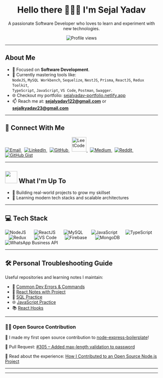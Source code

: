 <h1 align="center">Hello there 👩🏻‍💻 I'm Sejal Yadav</h1>
<p align="center">A passionate Software Developer who loves to learn and experiment with new technologies.</p>

<p align="center">
  <img src="https://komarev.com/ghpvc/?username=sejalyadav0818&label=Profile%20views&color=0e75b6&style=flat" alt="Profile views"/>
</p>

---

##  About Me

- 🎯 Focused on **Software Development**.
- 🧠 Currently mastering tools like:  
  `NodeJS`, `MySQL Workbench`, `Sequelize`, `NestJS`, `Prisma`, `ReactJS`, `Redux Toolkit`,  
  `TypeScript`, `JavaScript`, `VS Code`, `Postman`, `Swagger`.
- 🌐 Checkout my portfolio: [sejalyadav-portfolio.netlify.app](https://sejalyadav-portfolio.netlify.app/)
- 📫 Reach me at: **sejalyadav122@gmail.com** or **sejalkyadav23@gmail.com**

---

## 🔗 Connect With Me

<p> <a href="mailto:sejalkyadav23@gmail.com" target="_blank"> <img src="https://img.icons8.com/fluent/48/000000/email.png" title="Email"/> </a> &nbsp; <a href="https://www.linkedin.com/in/sejalkailashyadav/" target="_blank"> <img src="https://img.icons8.com/fluent/48/000000/linkedin.png" title="LinkedIn"/> </a> &nbsp; <a href="https://github.com/sejalkailashyadav" target="_blank"> <img src="https://img.icons8.com/fluent/48/000000/github.png" title="GitHub"/> </a> &nbsp; <a href="https://leetcode.com/sejalkailashyadav23" target="_blank"> <img src="https://cdn.jsdelivr.net/gh/simple-icons/simple-icons/icons/leetcode.svg" width="48" height="48" title="LeetCode"/> </a> &nbsp; <a href="https://medium.com/@sejalkailashyadav" target="_blank"> <img src="https://img.icons8.com/color/48/000000/medium-logo.png" title="Medium"/> </a> &nbsp; <a href="https://www.reddit.com/user/Best-Current3832/" target="_blank"> <img src="https://img.icons8.com/color/48/000000/reddit--v1.png" title="Reddit"/> </a> &nbsp; <a href="https://gist.github.com/sejalkailashyadav" target="_blank"> <img src="https://img.icons8.com/material-outlined/48/000000/code.png" title="GitHub Gist"/> </a> </p>

---

## <img src="https://media.giphy.com/media/WUlplcMpOCEmTGBtBW/giphy.gif" width="40" />   What I'm Up To 

- 🔭 Building real-world projects to grow my skillset
- 🌱 Learning modern tech stacks and scalable architectures

---

## 💻 Tech Stack

<p align="left">
  <span style="margin-right: 15px;"><img src="https://img.icons8.com/color/48/000000/nodejs.png" title="NodeJS"/></span>&nbsp;&nbsp;
  <span style="margin-right: 15px;"><img src="https://img.icons8.com/color/48/000000/react-native.png" title="ReactJS"/></span>&nbsp;&nbsp;
  <span style="margin-right: 15px;"><img src="https://img.icons8.com/color/48/000000/mysql-logo.png" title="MySQL"/></span>&nbsp;&nbsp;
  <span style="margin-right: 15px;"><img src="https://img.icons8.com/color/48/000000/javascript.png" title="JavaScript"/></span>&nbsp;&nbsp;
  <span style="margin-right: 15px;"><img src="https://img.icons8.com/color/48/000000/typescript.png" title="TypeScript"/></span>&nbsp;&nbsp;
  <span style="margin-right: 15px;"><img src="https://img.icons8.com/color/48/000000/redux.png" title="Redux"/></span>&nbsp;&nbsp;
  <span style="margin-right: 15px;"><img src="https://img.icons8.com/color/48/000000/visual-studio-code-2019.png" title="VS Code"/></span>&nbsp;&nbsp;
  <span style="margin-right: 15px;"><img src="https://img.icons8.com/color/48/000000/firebase.png" title="Firebase"/></span>&nbsp;&nbsp;
  <span style="margin-right: 15px;"><img src="https://img.icons8.com/color/48/000000/mongodb.png" title="MongoDB"/></span>&nbsp;&nbsp;
    <span style="margin-right: 15px;"><img src="https://img.icons8.com/color/48/meta.png" title="WhatsApp Business API"/></span>&nbsp;
</p>



---

## 🛠️ Personal Troubleshooting Guide

Useful repositories and learning notes I maintain:

- 📝 [Common Dev Errors & Commands](https://github.com/sejalyadav0818/notes)
- 🧠 [React Notes with Project](https://www.linkedin.com/posts/activity-7119326543914369024-45Pb?utm_source=share&utm_medium=member_desktop)
- 💾 [SQL Practice](https://github.com/sejalyadav0818/SQL-practice)
- 🌐 [JavaScript Practice](https://github.com/sejalyadav0818/JS-practice)
- 📚 [React Hooks](https://github.com/sejalyadav0818/React-Hooks)

---

### 👨‍💻 Open Source Contribution

🚀 I made my first open source contribution to [node-express-boilerplate](https://github.com/hagopj13/node-express-boilerplate)!

📌 Pull Request: [#305 – Added max-length validation to password](https://github.com/hagopj13/node-express-boilerplate/pull/305)

📝 Read about the experience:
[How I Contributed to an Open Source Node.js Project](https://medium.com/@sejalkailashyadav/how-i-contributed-to-an-open-source-node-js-project-on-github-2e1339040077)

---

---
